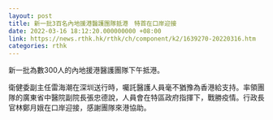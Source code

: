 ```yaml
---
layout: post
title: 新一批3百名內地援港醫護團隊抵港　特首在口岸迎接
date: 2022-03-16 18:12:20.000000000 +08:00
link: https://news.rthk.hk/rthk/ch/component/k2/1639270-20220316.htm
categories: rthk
---
```


新一批為數300人的內地援港醫護團隊下午抵港。

衛健委副主任雷海潮在深圳送行時，囑託醫護人員毫不猶豫為香港給支持。率領團隊的廣東省中醫院副院長張忠德說，人員會在特區政府指揮下，戰勝疫情。行政長官林鄭月娥在口岸迎接，感謝團隊來港協助。
